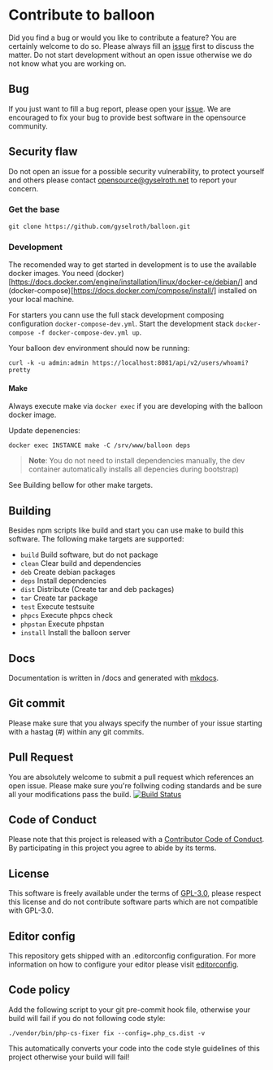 # Contribute to balloon
Did you find a bug or would you like to contribute a feature? You are certainly welcome to do so.
Please always fill an [issue](https://github.com/gyselroth/balloon/issues/new) first to discuss the matter.
Do not start development without an open issue otherwise we do not know what you are working on. 

## Bug
If you just want to fill a bug report, please open your [issue](https://github.com/gyselroth/balloon/issues/new).
We are encouraged to fix your bug to provide best software in the opensource community.

## Security flaw
Do not open an issue for a possible security vulnerability, to protect yourself and others please contact <opensource@gyselroth.net>
to report your concern.

### Get the base
```
git clone https://github.com/gyselroth/balloon.git
```

### Development
The recomended way to get started in development is to use the available docker images.
You need (docker)[https://docs.docker.com/engine/installation/linux/docker-ce/debian/] and (docker-compose)[https://docs.docker.com/compose/install/] installed on your local machine.

For starters you cann use the full stack development composing configuration `docker-compose-dev.yml`.
Start the development stack `docker-compose -f docker-compose-dev.yml up`.

Your balloon dev environment should now be running: 
```
curl -k -u admin:admin https://localhost:8081/api/v2/users/whoami?pretty
```

#### Make
Always execute make via `docker exec` if you are developing with the balloon docker image.

Update depenencies:
```
docker exec INSTANCE make -C /srv/www/balloon deps
```
>**Note**: You do not need to install dependencies manually, the dev container automatically installs all depencies during bootstrap)

See Building bellow for other make targets.

## Building
Besides npm scripts like build and start you can use make to build this software. The following make targets are supported:

* `build` Build software, but do not package
* `clean` Clear build and dependencies
* `deb` Create debian packages
* `deps` Install dependencies
* `dist` Distribute (Create tar and deb packages)
* `tar` Create tar package
* `test` Execute testsuite
* `phpcs` Execute phpcs check
* `phpstan` Execute phpstan
* `install` Install the balloon server

## Docs
Documentation is written in /docs and generated with [mkdocs](https://www.mkdocs.org).

## Git commit 
Please make sure that you always specify the number of your issue starting with a hastag (#) within any git commits.

## Pull Request
You are absolutely welcome to submit a pull request which references an open issue. Please make sure you're follwing coding standards 
and be sure all your modifications pass the build.
[![Build Status](https://travis-ci.org/gyselroth/balloon.svg?branch=dev)](https://travis-ci.org/gyselroth/balloon)

## Code of Conduct
Please note that this project is released with a [Contributor Code of Conduct](https://github.com/gyselroth/balloon/blob/master/CODE_OF_CONDUCT.md). By participating in this project you agree to abide by its terms.

## License
This software is freely available under the terms of [GPL-3.0](https://github.com/gyselroth/balloon/blob/master/LICENSE), please respect this license
and do not contribute software parts which are not compatible with GPL-3.0.

## Editor config
This repository gets shipped with an .editorconfig configuration. For more information on how to configure your editor please visit [editorconfig](https://github.com/editorconfig).

## Code policy
Add the following script to your git pre-commit hook file, otherwise your build will fail if you do not following code style:

```
./vendor/bin/php-cs-fixer fix --config=.php_cs.dist -v
```

This automatically converts your code into the code style guidelines of this project otherwise your build will fail!

